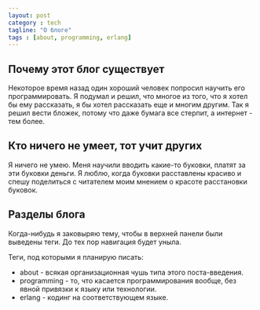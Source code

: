```yaml
---
layout: post
category : tech
tagline: "О блоге"
tags : [about, programming, erlang]
---
```


## Почему этот блог существует
Некоторое время назад один хороший человек попросил научить его программировать. Я подумал и решил, что многое из того, что я хотел бы ему рассказать, я бы хотел рассказать еще и многим другим. Так я решил вести бложек, потому что даже бумага все стерпит, а интернет - тем более.

## Кто ничего не умеет, тот учит других
Я ничего не умею. Меня научили вводить какие-то буковки, платят за эти буковки деньги. Я люблю, когда буковки расставлены красиво и спешу поделиться с читателем моим мнением о красоте расстановки буковок.

## Разделы блога
Когда-нибудь я заковыряю тему, чтобы в верхней панели были выведены теги. До тех пор навигация будет уныла.

Теги, под которыми я планирую писать:
- about - всякая организационная чушь типа этого поста-введения.
- programming - то, что касается программирования вообще, без явной привязки к языку или технологии.
- erlang - кодинг на соответствующем языке.
